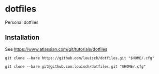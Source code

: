 # dotfiles

Personal dotfiles

## Installation

See https://www.atlassian.com/git/tutorials/dotfiles

```
git clone --bare https://github.com/louisch/dotfiles.git "$HOME/.cfg"
```
```
git clone --bare git@github.com:louisch/dotfiles.git "$HOME/.cfg"
```

